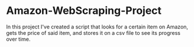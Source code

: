 # Amazon-WebScraping-Project

In this project I've created a script that looks for a certain item on Amazon, gets the price of said item, and stores it on a csv file to see its progress over time. 
